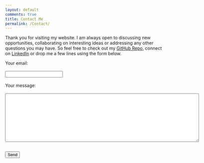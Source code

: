 ```yaml
---
layout: default
comments: true
title: Contact Me
permalink: /Contact/
---
```

Thank you for visiting my website. I am always open to discussing new opportunities, collaborating on interesting ideas or addressing any other questions you may have. So feel free to check out my [GitHub Repo](https://github.com/shamafarabi), connect on [LinkedIn](https://www.linkedin.com/in/shama-barna-phd-56987240) or drop me a few lines using the form below.

<form
  action="https://formspree.io/maypqlga"
  method="POST"
>
  <label>
    Your email:<br><br>
    <input type="text" name="_replyto"> <br><br>
  </label>
 
  <label>
    Your message:  <br><br>
    <textarea name="message" rows="10" cols="75"></textarea> <br><br>
  </label>

  <!-- your other form fields go here -->

  <button type="submit">Send</button>
</form>
